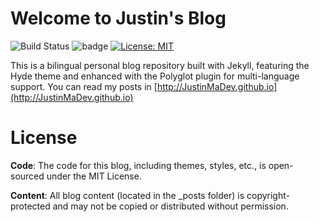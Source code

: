 # Welcome to Justin's Blog

![Build Status](https://github.com/justinmadev/justinmadev.github.io/actions/workflows/jekyll.yml/badge.svg) ![badge](https://img.shields.io/badge/version-1.0-blue.svg) [![License: MIT](https://img.shields.io/badge/License-MIT-yellow.svg)](https://opensource.org/licenses/MIT)


This is a bilingual personal blog repository built with Jekyll, featuring the Hyde theme and enhanced with the Polyglot plugin for multi-language support. You can read my posts in [http://JustinMaDev.github.io](http://JustinMaDev.github.io)

# License

**Code**: The code for this blog, including themes, styles, etc., is open-sourced under the MIT License. 

**Content**: All blog content (located in the _posts folder) is copyright-protected and may not be copied or distributed without permission.